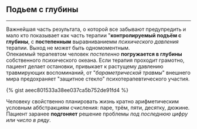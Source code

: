 ## Подьем с глубины
---

Важнейшая часть результата, о которой все забывают предупредить и мало кто показывает как часть терапии "**контролируемый подъём с глубины**, с **постепенным** выравниваниемм _психического давления_ терапии. Выход не может быть одномоментным.  
Опекаемый терапевтом человек _постепенно_ **погружается в глубины** собственного психического океана. Если терапия проходит грамотно, пациент делает остановки, привыкает к растущему давлению травмирующих воспоминаний, от "_бараметрической травмы_" внешнего мира предохраняет "защитное стекло" психотерапевтического участия. 

{% gist aeec801533a38ee037ca5b752de91fd4 %}

Человеку свойственно планировать жизнь кратно арифметическим условным аббстракциям счисления: паре, трём, пяти, десятку, дюжине. Пациент заранее **подгоняет** решение проблемы _под последнюю цифру или число в ряду_. 